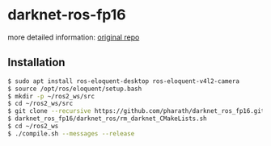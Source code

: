 # darknet-ros-fp16

more detailed information: [original repo](https://github.com/Ar-Ray-code/darknet_ros_fp16)

## Installation
```bash
$ sudo apt install ros-eloquent-desktop ros-eloquent-v4l2-camera
$ source /opt/ros/eloquent/setup.bash
$ mkdir -p ~/ros2_ws/src
$ cd ~/ros2_ws/src
$ git clone --recursive https://github.com/pharath/darknet_ros_fp16.git
$ darknet_ros_fp16/darknet_ros/rm_darknet_CMakeLists.sh
$ cd ~/ros2_ws
$ ./compile.sh --messages --release
```

